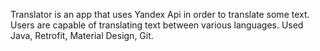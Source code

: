 Translator is an app that uses Yandex Api in order to translate some text. Users are capable of translating text between various languages. Used Java, Retrofit, Material Design, Git.
